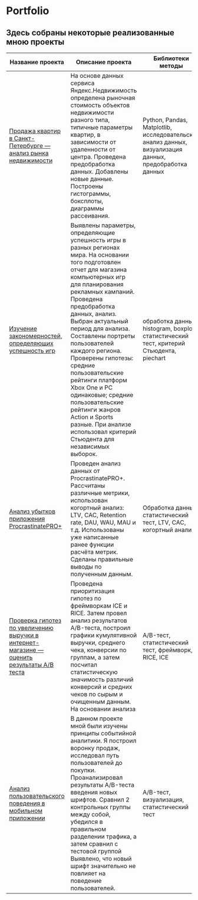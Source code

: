 # Portfolio

## Здесь собраны некоторые реализованные мною проекты

| Название проекта                                                                                                                                                     | Описание проекта                                                                                                                                                                                                                                                                                                                                                                                                                                                                                                                               | Библиотеки методы                                                                                      |
|----------------------------------------------------------------------------------------------------------------------------------------------------------------------|------------------------------------------------------------------------------------------------------------------------------------------------------------------------------------------------------------------------------------------------------------------------------------------------------------------------------------------------------------------------------------------------------------------------------------------------------------------------------------------------------------------------------------------------|--------------------------------------------------------------------------------------------------------|
| [Продажа квартир в Санкт-Петербурге — анализ рынка недвижимости](https://github.com/Zelenenykiy/Portfolio/tree/main/Real%20estate%20market%20research)               | На основе данных сервиса Яндекс.Недвижимость определена рыночная стоимость объектов недвижимости разного типа, типичные параметры квартир, в зависимости от удаленности от центра. Проведена предобработка данных. Добавлены новые данные. Построены гистограммы, боксплоты, диаграммы рассеивания.                                                                                                                                                                                                                                            | Python, Pandas, Matplotlib, исследовательский анализ данных, визуализация данных, предобработка данных |
| [Изучение закономерностей, определяющих успешность игр](https://github.com/Zelenenykiy/Portfolio/tree/main/Game%20market%20research)                                 | Выявлены параметры, определяющие успешность игры в разных регионах мира. На основании того подготовлен отчет для магазина компьютерных игр для планирования рекламных кампаний. Проведена предобработка данных, анализ. Выбран актуальный период для анализа. Составлены портреты пользователей каждого региона. Проверены гипотезы: средние пользовательские рейтинги платформ Xbox One и PC одинаковые; средние пользовательские рейтинги жанров Action и Sports разные. При анализе использовал критерий Стьюдента для независимых выборок. | обработка данных, histogram, boxplot, статистический тест, критерий Стьюдента, piechart                |
| [Анализ убытков приложения ProcrastinatePRO+](https://github.com/Zelenenykiy/Portfolio/tree/main/Advertising%20company%20research)                                   | Проведен анализ данных от ProcrastinatePRO+. Рассчитаны различные метрики, использован когортный анализ: LTV, CAC, Retention rate, DAU, WAU, MAU и т.д. Использованы уже написанные ранее функции расчёта метрик. Сделаны правильные выводы по полученным данным.                                                                                                                                                                                                                                                                              | Обработка данных, статистический тест, LTV, CAC, когортный анализ                                      |
| [Проверка гипотез по увеличению выручки в интернет-магазине — оценить результаты A/B теста](https://github.com/Zelenenykiy/Portfolio/tree/main/Hypothesis%20testing) | Проведена приоритизация гипотез по фреймворкам ICE и RICE. Затем провел анализ результатов A/B-теста, построил графики кумулятивной выручки, среднего чека, конверсии по группам, а затем посчитал статистическую значимость различий конверсий и средних чеков по сырым и очищенным данным. На основании анализа                                                                                                                                                                                                                              | A/B-тест, статистический тест, фреймворк, RICE, ICE                                                    |
| [Анализ пользовательского поведения в мобильном приложении](https://github.com/Zelenenykiy/Portfolio/tree/main/A%20B%20tests)                                        | В данном проекте мной были изучены принципы событийной аналитики. Я построил воронку продаж, исследовал путь пользователей до покупки. Проанализировал результаты A/B-теста введения новых шрифтов. Сравнил 2 контрольных группы между собой, убедился в правильном разделении трафика, а затем сравнил с тестовой группой Выявлено, что новый шрифт значительно не повлияет на поведение пользователей.                                                                                                                                       | A/B-тест, визуализация, статистический тест                                                            |
